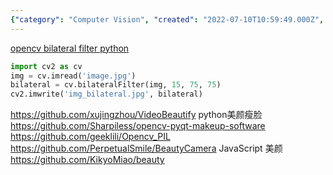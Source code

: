```yaml
---
{"category": "Computer Vision", "created": "2022-07-10T10:59:49.000Z", "date": "2022-07-10 10:59:49", "description": "This article discusses the application of a beauty filter, also known as the 'Beautify' filter, to images using OpenCV's bilateral filter in Python programming language. It provides links to GitHub repositories with code examples and tools for implementing this technique in various languages.", "modified": "2022-09-17T07:19:54.707Z", "tags": ["beautify", "facial", "pyjom", "stub", "video generator", "美颜"], "title": "Beautify 美颜"}
---
```

[opencv bilateral filter python](https://www.codespeedy.com/bilateral-filter-in-opencv-in-python/)
```python
import cv2 as cv
img = cv.imread('image.jpg')
bilateral = cv.bilateralFilter(img, 15, 75, 75)
cv2.imwrite('img_bilateral.jpg', bilateral)
```
https://github.com/xujingzhou/VideoBeautify
python美颜瘦脸
https://github.com/Sharpiless/opencv-pyqt-makeup-software
https://github.com/geeklili/Opencv_PIL
https://github.com/PerpetualSmile/BeautyCamera
JavaScript 美颜
https://github.com/KikyoMiao/beauty